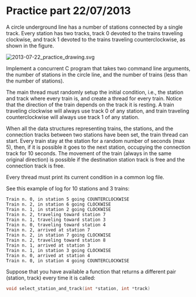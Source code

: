 # Practice part 22/07/2013

A circle underground line has a number of stations connected by a single track. Every station has two tracks, track 0 devoted to the trains traveling clockwise, and track 1 devoted to the trains traveling counterclockwise, as shown in the figure.

![2013-07-22_practice_drawing.svg](https://cdn.rawgit.com/MartinoMensio/SDP-exams/master/2013-07-22/2013-07-22_practice_drawing.svg "Underground scheme")

Implement a concurrent C program that takes two command line arguments, the number of stations in the circle line, and the number of trains (less than the number of stations).

The main thread must randomly setup the initial condition, i.e., the station and track where every train is, and create a thread for every train. Notice that the direction of the train depends on the track it is resting. A train traveling clockwise will always use track 0 of any station, and train traveling counterclockwise will always use track 1 of any station.

When all the data structures representing trains, the stations, and the connection tracks between two stations have been set, the train thread can start. Every train stay at the station for a random number of seconds (max 5), then, if it is possible it goes to the next station, occupying the connection track for 10 seconds. The movement of the train (always in the same original direction) is possible if the destination station track is free and the connection track is free.

Every thread must print its current condition in a common log file.

See this example of log for 10 stations and 3 trains:

```text
Train n. 0, in station 5 going COUNTERCLOCKWISE
Train n. 2, in station 6 going CLOCKWISE
Train n. 1, in station 2 going CLOCKWISE
Train n. 2, traveling toward station 7
Train n. 1, traveling toward station 3
Train n. 0, traveling toward station 4
Train n. 2, arrived at station 7
Train n. 2, in station 7 going CLOCKWISE
Train n. 2, traveling toward station 8
Train n. 1, arrived at station 3
Train n. 1, in station 3 going CLOCKWISE
Train n. 0, arrived at station 4
Train n. 0, in station 4 going COUNTERCLOCKWISE
```

Suppose that you have available a function that returns a different pair (station, track) every time it is called:

```c
void select_station_and_track(int *station, int *track)
```
